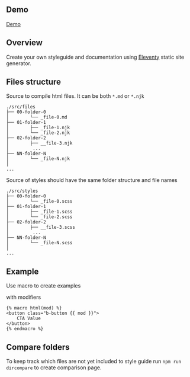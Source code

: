 ## Demo

[Demo](https://fret2buzz.github.io/fret-11ty/)

## Overview

Create your own styleguide and documentation using [Eleventy](https://www.11ty.dev/) static site generator.

## Files structure

Source to compile html files. It can be both `*.md` or `*.njk`

```
./src/files
├── 00-folder-0
│        └── _file-0.md
├── 01-folder-1
│        ├── _file-1.njk
│        └── _file-2.njk
├── 02-folder-2
│        ├── __file-3.njk
│         ...
├── NN-folder-N
│        └── _file-N.njk
│
...
```

Source of styles should have the same folder structure and file names

```
./src/styles
├── 00-folder-0
│        └── _file-0.scss
├── 01-folder-1
│        ├── _file-1.scss
│        └── _file-2.scss
├── 02-folder-2
│        ├── __file-3.scss
│         ...
├── NN-folder-N
│        └── _file-N.scss
│
...
```

## Example

Use macro to create examples

with modifiers
```
{% macro html(mod) %}
<button class="b-button {{ mod }}">
    CTA Value
</button>
{% endmacro %}
```

## Compare folders

To keep track which files are not yet included to style guide run `npm run dircompare` to create comparison page.
